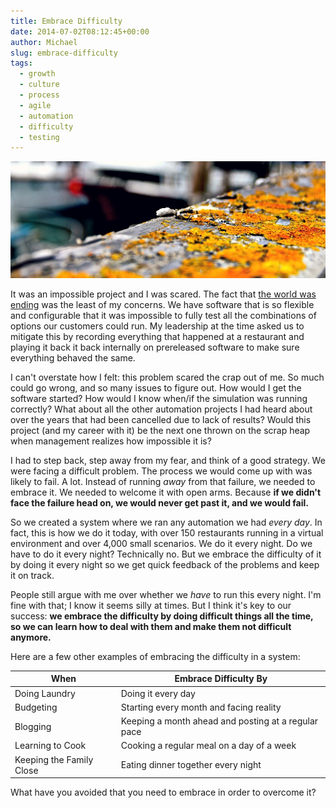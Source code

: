 ```yaml
---
title: Embrace Difficulty
date: 2014-07-02T08:12:45+00:00
author: Michael
slug: embrace-difficulty
tags:
  - growth
  - culture
  - process  
  - agile
  - automation
  - difficulty
  - testing
---
```

<div class="full-width">
  <img src="/images/feature-embrace-difficulty.jpg" alt="Embrace Difficulty" />
</div>

It was an impossible project and I was scared. The fact that [the world was ending](/christmas-with-russians/) was the least of my concerns. We have software that is so flexible and configurable that it was impossible to fully test all the combinations of options our customers could run. My leadership at the time asked us to mitigate this by recording everything that happened at a restaurant and playing it back it back internally on prereleased software to make sure everything behaved the same.

I can't overstate how I felt: this problem scared the crap out of me. So much could go wrong, and so many issues to figure out. How would I get the software started? How would I know when/if the simulation was running correctly? What about all the other automation projects I had heard about over the years that had been cancelled due to lack of results? Would this project (and my career with it) be the next one thrown on the scrap heap when management realizes how impossible it is?

I had to step back, step away from my fear, and think of a good strategy. We were facing a difficult problem. The process we would come up with was likely to fail. A lot. Instead of running _away_ from that failure, we needed to embrace it. We needed to welcome it with open arms. Because **if we didn't face the failure head on, we would never get past it, and we would fail.**

So we created a system where we ran any automation we had _every day_. In fact, this is how we do it today, with over 150 restaurants running in a virtual environment and over 4,000 small scenarios. We do it every night. Do we have to do it every night? Technically no. But we embrace the difficulty of it by doing it every night so we get quick feedback of the problems and keep it on track.

People still argue with me over whether we _have_ to run this every night. I'm fine with that; I know it seems silly at times. But I think it's key to our success: **we embrace the difficulty by doing difficult things all the time, so we can learn how to deal with them and make them not difficult anymore.**

Here are a few other examples of embracing the difficulty in a system:

When | Embrace Difficulty By
-----|----------------------
Doing Laundry | Doing it every day
Budgeting | Starting every month and facing reality
Blogging | Keeping a month ahead and posting at a regular pace
Learning to Cook | Cooking a regular meal on a day of a week
Keeping the Family Close | Eating dinner together every night

What have you avoided that you need to embrace in order to overcome it?